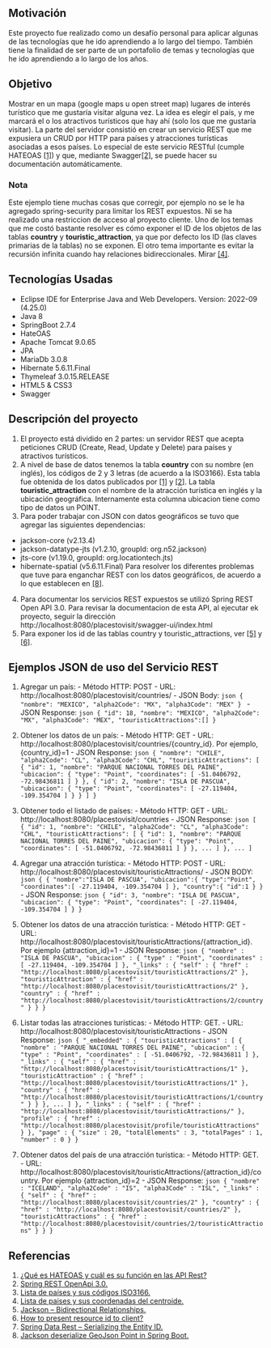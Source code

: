 ## Motivación

Este proyecto fue realizado como un desafío personal para aplicar algunas de las tecnologías que he ido aprendiendo a lo largo del tiempo. También tiene la finalidad de ser parte de un portafolio de temas y tecnologías que he ido aprendiendo a lo largo de los años.

## Objetivo

Mostrar en un mapa (google maps u open street map) lugares de interés turístico que me gustaría visitar alguna vez. La idea es elegir el país, y me marcará el o los atractivos turísticos que hay ahí (solo los que me gustaría visitar).
La parte del servidor consistió en crear un servicio REST que me expusiera un CRUD por HTTP para países y atracciones turísticas asociadas a esos países. Lo especial de este servicio RESTful (cumple HATEOAS [\[1\]](#ref1)) y que, mediante Swagger[\[2\]](#ref2), se puede hacer su documentación automáticamente.

### Nota
Este ejemplo tiene muchas cosas que corregir, por ejemplo no se le ha agregado spring-security para limitar los REST expuestos. Ni se ha realizado una restriccion de acceso al proyecto cliente.
Uno de los temas que me costó bastante resolver es cómo exponer el ID de los objetos de las tablas __country__ y __touristic\_attraction__, ya que por defecto los ID (las claves primarias de la tablas) no se exponen.
El otro tema importante es evitar la recursión infinita cuando hay relaciones bidireccionales. Mirar [\[4\]](#ref4).

## Tecnologías Usadas

- Eclipse IDE for Enterprise Java and Web Developers. Version: 2022-09 (4.25.0)
- Java 8
- SpringBoot 2.7.4
- HateOAS
- Apache Tomcat 9.0.65
- JPA
- MariaDb 3.0.8
- Hibernate 5.6.11.Final
- Thymeleaf 3.0.15.RELEASE
- HTML5 & CSS3
- Swagger

## Descripción del proyecto

1) El proyecto está dividido en 2 partes: un servidor REST que acepta peticiones CRUD (Create, Read, Update y Delete) para países y atractivos turísticos.
2) A nivel de base de datos tenemos la tabla **country** con su nombre (en inglés), los códigos de 2 y 3 letras (de acuerdo a la ISO3166). Esta tabla fue obtenida de los datos publicados por [\[1\]](#ref1) y [\[2\]](#ref2).
La tabla **touristic\_attraction** con el nombre de la atracción turística en inglés y la ubicación geográfica. Internamente esta columna ubicacion tiene como tipo de datos un POINT.
3) Para poder trabajar con JSON con datos geográficos se tuvo que agregar las siguientes dependencias:
  + jackson-core (v2.13.4)
  + jackson-datatype-jts (v1.2.10, groupId: org.n52.jackson)
  + jts-core (v1.19.0, groupId: org.locationtech.jts)
  + hibernate-spatial (v5.6.11.Final)
  Para resolver los diferentes problemas que tuve para enganchar REST con los datos geográficos, de acuerdo a lo que establecen en [\[8\]](#ref8).
4) Para documentar los servicios REST expuestos se utilizó  Spring REST Open API 3.0. Para revisar la documentacion de esta API, al ejecutar ek proyecto, seguir la dirección http://localhost:8080/placestovisit/swagger-ui/index.html
5) Para exponer los id de las tablas country y touristic\_attractions, ver [\[5\]](#ref5) y [\[6\]](#ref6).

  ## Ejemplos JSON de uso del Servicio REST

  1. Agregar un país:
    - Método HTTP: POST
    - URL: http://localhost:8080/placestovisit/countries/
    - JSON Body:
    ```json
  {
    "nombre": "MEXICO",
    "alpha2Code": "MX",
    "alpha3Code": "MEX"
  }
    ```
    - JSON Response:
    ```json
  {
    "id": 18,
    "nombre": "MEXICO",
    "alpha2Code": "MX",
    "alpha3Code": "MEX",
    "touristicAttractions":[]
  }    
    ```

  2. Obtener los datos de un país:
    - Método HTTP: GET
    - URL: http://localhost:8080/placestovisit/countries/{country_id}. Por ejemplo, {country_id}=1
    - JSON Response:
    ```json
  {
    "nombre": "CHILE",
    "alpha2Code": "CL",
    "alpha3Code": "CHL",
    "touristicAttractions": [
        {
            "id": 1,
            "nombre": "PARQUE NACIONAL TORRES DEL PAINE",
            "ubicacion": {
                "type": "Point",
                "coordinates": [
                    -51.0406792,
                    -72.98436811
                ]
            }
        },
        {
            "id": 2,
            "nombre": "ISLA DE PASCUA",
            "ubicacion": {
                "type": "Point",
                "coordinates": [
                    -27.119404,
                    -109.354704
                ]
            }
        }
    ]
  }    
    ```

  3. Obtener todo el listado de países:
    - Método HTTP: GET
    - URL: http://localhost:8080/placestovisit/countries
    - JSON Response:
    ```json
  [
    {
        "id": 1,
        "nombre": "CHILE",
        "alpha2Code": "CL",
        "alpha3Code": "CHL",
        "touristicAttractions": [
            {
                "id": 1,
                "nombre": "PARQUE NACIONAL TORRES DEL PAINE",
                "ubicacion": {
                    "type": "Point",
                    "coordinates": [
                        -51.0406792,
                        -72.98436811
                    ]
                }
            },
            ...
        ]
    },
    ...
  ]
    ```

  4. Agregar una atracción turística:
    - Método HTTP: POST
    - URL: http://localhost:8080/placestovisit/touristicAttractions/
    - JSON BODY:
    ```json
  {
    {
    "nombre":"ISLA DE PASCUA",
    "ubicacion":{
        "type":"Point",
        "coordinates":[
            -27.119404,
            -109.354704
        ]
    },
    "country":{
        "id":1
    }
  }
    ```
    - JSON Response:
    ```json
  {
    "id": 3,
    "nombre": "ISLA DE PASCUA",
    "ubicacion": {
        "type": "Point",
        "coordinates": [
            -27.119404,
            -109.354704
        ]
    }
  }
    ```

  5. Obtener los datos de una atracción turística:
    - Método HTTP: GET
    - URL: http://localhost:8080/placestovisit/touristicAttractions/{attraction_id}. Por ejemplo {attraction_id}=1
    - JSON Response:
    ```json
  {
    "nombre" : "ISLA DE PASCUA",
    "ubicacion" : {
      "type" : "Point",
      "coordinates" : [ -27.119404, -109.354704 ]
    },
    "_links" : {
      "self" : {
        "href" : "http://localhost:8080/placestovisit/touristicAttractions/2"
      },
      "touristicAttraction" : {
        "href" : "http://localhost:8080/placestovisit/touristicAttractions/2"
      },
      "country" : {
        "href" : "http://localhost:8080/placestovisit/touristicAttractions/2/country"
      }
    }
  }
    ```

  6. Listar todas las atracciones turísticas:
    - Método HTTP: GET.
    - URL: http://localhost:8080/placestovisit/touristicAttractions
    - JSON Response:
    ```json
  {
    "_embedded" : {
      "touristicAttractions" : [ {
        "nombre" : "PARQUE NACIONAL TORRES DEL PAINE",
        "ubicacion" : {
          "type" : "Point",
          "coordinates" : [ -51.0406792, -72.98436811 ]
        },
        "_links" : {
          "self" : {
            "href" : "http://localhost:8080/placestovisit/touristicAttractions/1"
          },
          "touristicAttraction" : {
            "href" : "http://localhost:8080/placestovisit/touristicAttractions/1"
          },
          "country" : {
            "href" : "http://localhost:8080/placestovisit/touristicAttractions/1/country"
          }
        }
      },
      ...
      ]
    },
    "_links" : {
      "self" : {
        "href" : "http://localhost:8080/placestovisit/touristicAttractions/"
      },
      "profile" : {
        "href" : "http://localhost:8080/placestovisit/profile/touristicAttractions"
      }
    },
    "page" : {
      "size" : 20,
      "totalElements" : 3,
      "totalPages" : 1,
      "number" : 0
    }
  }    
    ```

  7. Obtener datos del país de una atracción turística:
    - Método HTTP: GET.
    - URL: http://localhost:8080/placestovisit/touristicAttractions/{attraction_id}/country. Por ejemplo {attraction_id}=2
    - JSON Response:
    ```json
  {
    "nombre" : "ICELAND",
    "alpha2Code" : "IS",
    "alpha3Code" : "ISL",
    "_links" : {
      "self" : {
        "href" : "http://localhost:8080/placestovisit/countries/2"
      },
      "country" : {
        "href" : "http://localhost:8080/placestovisit/countries/2"
      },
      "touristicAttractions" : {
        "href" : "http://localhost:8080/placestovisit/countries/2/touristicAttractions"
      }
    }
  }    ```

  ## Referencias

  1. <a id="ref1" href="https://www.ionos.es/digitalguide/paginas-web/desarrollo-web/hateoas-que-es-y-cual-es-su-funcion-en-las-api-rest/">¿Qué es HATEOAS y cuál es su función en las API Rest?</a>
  2. <a id="ref2" href="https://www.baeldung.com/spring-rest-openapi-documentation">Spring REST OpenApi 3.0.</a>
  3. <a id="ref3" href="https://www.iban.com/country-codes">Lista de países y sus códigos ISO3166.</a> 
  4. <a id="ref4" href="https://developers.google.com/public-data/docs/canonical/countries_csv">Lista de paises y sus coordenadas del centroide.</a>
  5. <a id="ref5" href="https://www.baeldung.com/jackson-bidirectional-relationships-and-infinite-recursion">Jackson – Bidirectional Relationships.</a>
  6. <a id="ref6" href="https://stackoverflow.com/questions/26114564/how-to-present-resource-id-to-client">How to present resource id to client?</a>
  7. <a id="ref7" href="https://www.baeldung.com/spring-data-rest-serialize-entity-id">Spring Data Rest – Serializing the Entity ID.</a>
  8. <a id="ref8" href="https://stackoverflow.com/questions/45713934/jackson-deserialize-geojson-point-in-spring-boot">Jackson deserialize GeoJson Point in Spring Boot.</a>
